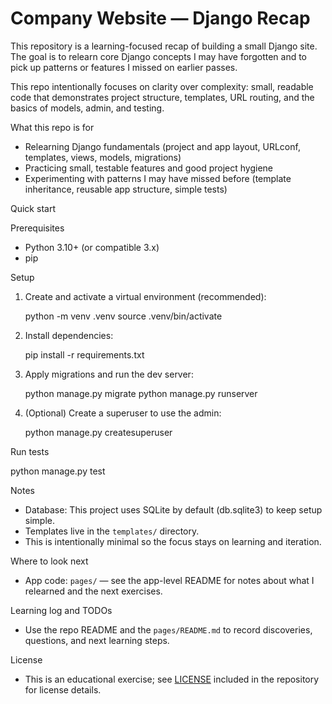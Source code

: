 # Company Website — Django Recap

This repository is a learning-focused recap of building a small Django site. The goal is to relearn core Django concepts I may have forgotten and to pick up patterns or features I missed on earlier passes.

This repo intentionally focuses on clarity over complexity: small, readable code that demonstrates project structure, templates, URL routing, and the basics of models, admin, and testing.

What this repo is for
- Relearning Django fundamentals (project and app layout, URLconf, templates, views, models, migrations)
- Practicing small, testable features and good project hygiene
- Experimenting with patterns I may have missed before (template inheritance, reusable app structure, simple tests)

Quick start

Prerequisites
- Python 3.10+ (or compatible 3.x)
- pip

Setup

1. Create and activate a virtual environment (recommended):

   python -m venv .venv
   source .venv/bin/activate

2. Install dependencies:

   pip install -r requirements.txt

3. Apply migrations and run the dev server:

   python manage.py migrate
   python manage.py runserver

4. (Optional) Create a superuser to use the admin:

   python manage.py createsuperuser

Run tests

   python manage.py test

Notes
- Database: This project uses SQLite by default (db.sqlite3) to keep setup simple.
- Templates live in the `templates/` directory. 
- This is intentionally minimal so the focus stays on learning and iteration.

Where to look next
- App code: `pages/` — see the app-level README for notes about what I relearned and the next exercises.

Learning log and TODOs
- Use the repo README and the `pages/README.md` to record discoveries, questions, and next learning steps.

License
- This is an educational exercise; see [LICENSE](LICENSE) included in the repository for license details.
